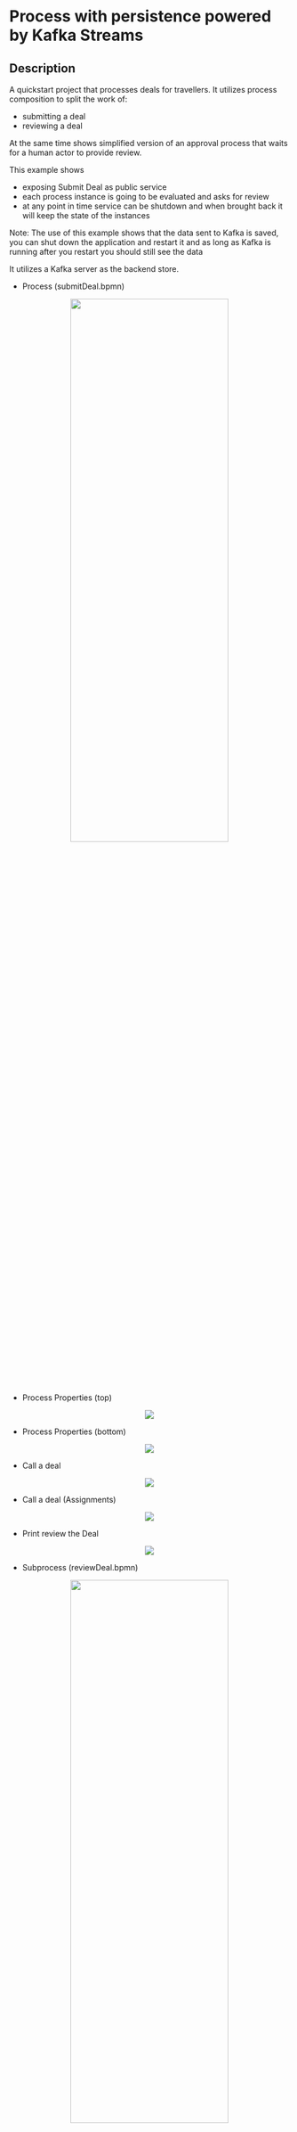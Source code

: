 # Process with persistence powered by Kafka Streams

## Description

A quickstart project that processes deals for travellers. It utilizes process composition to split the work of:

* submitting a deal
* reviewing a deal

At the same time shows simplified version of an approval process that waits for a human actor to provide review.

This example shows

* exposing Submit Deal as public service
* each process instance is going to be evaluated and asks for review
* at any point in time service can be shutdown and when brought back it will keep the state of the instances

Note: The use of this example shows that the data sent to Kafka is saved, you can shut down the application and restart it
and as long as Kafka is running after you restart you should still see the data

It utilizes a Kafka server as the backend store.

* Process (submitDeal.bpmn)
<p align="center"><img width=75% height=50% src="docs/images/process.png"></p>

* Process Properties (top)
<p align="center"><img src="docs/images/processProperties.png"></p>

* Process Properties (bottom)
<p align="center"><img src="docs/images/processProperties2.png"></p>

* Call a deal
<p align="center"><img src="docs/images/callADeal.png"></p>

* Call a deal (Assignments)
<p align="center"><img src="docs/images/callADeal2.png"></p>

* Print review the Deal
<p align="center"><img src="docs/images/printReviewTheDeal.png"></p>

* Subprocess (reviewDeal.bpmn)
<p align="center"><img width=75% height=50% src="docs/images/subprocess.png"></p>

* Deal Review (top)
<p align="center"><img src="docs/images/dealReview.png"></p>

* Deal Review (bottom)
<p align="center"><img src="docs/images/dealReview3.png"></p>

* Review deal user task	(top)
<p align="center"><img src="docs/images/reviewDealUserTask.png"></p>

* Review deal user task	(botom)
<p align="center"><img src="docs/images/reviewDealUserTask2.png"></p>

* Review deal user task	(Assignments)
<p align="center"><img src="docs/images/reviewDealUserTask3.png"></p>

## Infrastructure requirements

This quickstart requires an Apache Kafka to be available and by default expects it to be on default port and localhost.

* Install and Startup Kafka Server / Zookeeper

https://kafka.apache.org/quickstart

Alternatively, you can use the provided Docker Compose file in src/main/docker. To get Kafka started in the localhost port 9092, simply run:
```sh
docker-compose up
```

## Build and run

### Prerequisites

You will need:
  - Java 17+ installed
  - Environment variable JAVA_HOME set accordingly
  - Maven 3.9.6+ installed

When using native image compilation, you will also need:
  - GraalVM 20.2+ installed
  - Environment variable GRAALVM_HOME set accordingly
  - GraalVM native image needs as well native-image extension: https://www.graalvm.org/reference-manual/native-image/
  - Note that GraalVM native image compilation typically requires other packages (glibc-devel, zlib-devel and gcc) to be installed too, please refer to GraalVM installation documentation for more details.

### Compile and Run in Local Dev Mode

```sh
mvn clean compile quarkus:dev
```

NOTE: With dev mode of Quarkus you can take advantage of hot reload for business assets like processes, rules, decision tables and java code. No need to redeploy or restart your running application.

### Package and Run in JVM mode

```sh
mvn clean package
java -jar target/quarkus-app/quarkus-run.jar
```

or on windows

```sh
mvn clean package
java -jar target\quarkus-app\quarkus-run.jar
```

### Package and Run using Local Native Image
Note that the following configuration property needs to be added to `application.properties` in order to enable automatic registration of `META-INF/services` entries required by the workflow engine:
```
quarkus.native.auto-service-loader-registration=true
```

Note that this requires GRAALVM_HOME to point to a valid GraalVM installation

```sh
mvn clean package -Pnative
```

To run the generated native executable, generated in `target/`, execute

```
./target/process-kafka-persistence-quarkus-runner
```

### OpenAPI (Swagger) documentation
[Specification at swagger.io](https://swagger.io/docs/specification/about/)

You can take a look at the [OpenAPI definition](http://localhost:8080/openapi?format=json) - automatically generated and included in this service - to determine all available operations exposed by this service. For easy readability you can visualize the OpenAPI definition file using a UI tool like for example available [Swagger UI](https://editor.swagger.io).

In addition, various clients to interact with this service can be easily generated using this OpenAPI definition.

When running in either Quarkus Development or Native mode, we also leverage the [Quarkus OpenAPI extension](https://quarkus.io/guides/openapi-swaggerui#use-swagger-ui-for-development) that exposes [Swagger UI](http://localhost:8080/swagger-ui/) that you can use to look at available REST endpoints and send test requests.

### Submit a deal

To make use of this application it is as simple as putting a sending request to `http://localhost:8080/deals`  with following content

```json
{
"name" : "my fancy deal",
"traveller" : {
  "firstName" : "John",
  "lastName" : "Doe",
  "email" : "jon.doe@example.com",
  "nationality" : "American",
  "address" : {
  	"street" : "main street",
  	"city" : "Boston",
  	"zipCode" : "10005",
  	"country" : "US" }
  }
}

```

Complete curl command can be found below:

```
curl -X POST -H 'Content-Type:application/json' -H 'Accept:application/json' -d '{"name" : "my fancy deal", "traveller" : { "firstName" : "John", "lastName" : "Doe", "email" : "jon.doe@example.com", "nationality" : "American","address" : { "street" : "main street", "city" : "Boston", "zipCode" : "10005", "country" : "US" }}}' http://localhost:8080/deals
```

this will then trigger the review user task that you can work.

### Get review task for given deal

You can display all active reviews of deals by running

```sh
curl http://localhost:8080/usertasks/instance?user=john
```

### Complete review task for given deal

Last but not least you can complete review user task by

```sh
curl -X POST -H 'Content-Type:application/json' -H 'Accept:application/json' -d '{"transitionId":"complete","data":{"review" : "very good work"}}' http://localhost:8080/usertasks/instance/{tuuid}/transition?user=john
```

where tuuid is the id of the user task you want to complete

* Review Log should look similar to

```
Review of the deal very good work for traveller Doe
```
